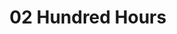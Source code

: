 ---
title: 02 Hundred Hours
description: My miniatures and playset for 02 Hundred Hours, the skirmish game of night raids in World War II.
sort_by: Name
resources:
    - src: 0200-hours-14.jpg
      title: It's Barry Brengun!
---